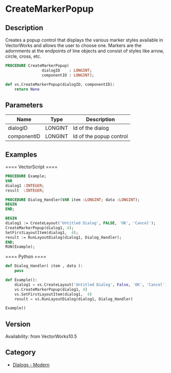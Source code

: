 # CreateMarkerPopup

## Description
Creates a popup control that displays the various marker styles available in VectorWorks and allows the user to choose one.  Markers are the adornments at the endpoints of line objects and consist of styles like arrow, circle, cross, etc.

```pascal
PROCEDURE CreateMarkerPopup(
				dialogID    : LONGINT;
				componentID : LONGINT);
```

```python
def vs.CreateMarkerPopup(dialogID, componentID):
    return None
```

## Parameters
|Name|Type|Description|
|---|---|---|
|dialogID|LONGINT|Id of the dialog|
|componentID|LONGINT|Id of the popup control|

## Examples
==== VectorScript ====
```pascal
PROCEDURE Example;
VAR
dialog1	:INTEGER;
result	:INTEGER;

PROCEDURE Dialog_Handler(VAR item :LONGINT; data :LONGINT);
BEGIN
END;

BEGIN
dialog1 := CreateLayout('Untitled Dialog', FALSE, 'OK', 'Cancel');
CreateMarkerPopup(dialog1, 4);
SetFirstLayoutItem(dialog1,  4);
result := RunLayoutDialog(dialog1, Dialog_Handler);
END;
RUN(Example);
```
==== Python ====
```python
def Dialog_Handler( item , data ):
	pass

def Example():
	dialog1 = vs.CreateLayout('Untitled Dialog', False, 'OK', 'Cancel')
	vs.CreateMarkerPopup(dialog1, 4)
	vs.SetFirstLayoutItem(dialog1,  4)
	result = vs.RunLayoutDialog(dialog1, Dialog_Handler)

Example()
```

## Version
Availability: from VectorWorks10.5

## Category
* [Dialogs - Modern](../Categories/Dialogs%20-%20Modern.md)
